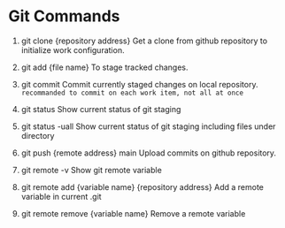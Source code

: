 # Git Commands

1. git clone {repository address}
Get a clone from github repository to initialize work configuration.

2. git add {file name}
To stage tracked changes.

3. git commit
Commit currently staged changes on local repository. 
`recommanded to commit on each work item, not all at once`

4. git status
Show current status of git staging

5. git status -uall
Show current status of git staging including files under directory

6. git push {remote address} main
Upload commits on github repository.

7. git remote -v
Show git remote variable

8. git remote add {variable name} {repository address}
Add a remote variable in current .git

9. git remote remove {variable name}
Remove a remote variable 
